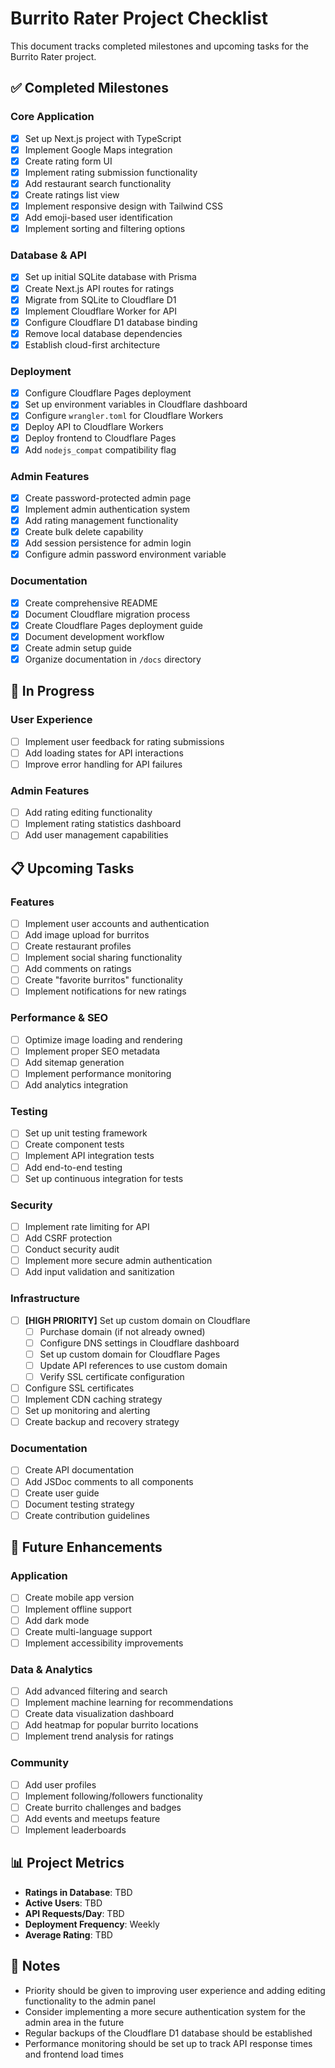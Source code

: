 # Burrito Rater Project Checklist

This document tracks completed milestones and upcoming tasks for the Burrito Rater project.

## ✅ Completed Milestones

### Core Application
- [x] Set up Next.js project with TypeScript
- [x] Implement Google Maps integration
- [x] Create rating form UI
- [x] Implement rating submission functionality
- [x] Add restaurant search functionality
- [x] Create ratings list view
- [x] Implement responsive design with Tailwind CSS
- [x] Add emoji-based user identification
- [x] Implement sorting and filtering options

### Database & API
- [x] Set up initial SQLite database with Prisma
- [x] Create Next.js API routes for ratings
- [x] Migrate from SQLite to Cloudflare D1
- [x] Implement Cloudflare Worker for API
- [x] Configure Cloudflare D1 database binding
- [x] Remove local database dependencies
- [x] Establish cloud-first architecture

### Deployment
- [x] Configure Cloudflare Pages deployment
- [x] Set up environment variables in Cloudflare dashboard
- [x] Configure `wrangler.toml` for Cloudflare Workers
- [x] Deploy API to Cloudflare Workers
- [x] Deploy frontend to Cloudflare Pages
- [x] Add `nodejs_compat` compatibility flag

### Admin Features
- [x] Create password-protected admin page
- [x] Implement admin authentication system
- [x] Add rating management functionality
- [x] Create bulk delete capability
- [x] Add session persistence for admin login
- [x] Configure admin password environment variable

### Documentation
- [x] Create comprehensive README
- [x] Document Cloudflare migration process
- [x] Create Cloudflare Pages deployment guide
- [x] Document development workflow
- [x] Create admin setup guide
- [x] Organize documentation in `/docs` directory

## 🔄 In Progress

### User Experience
- [ ] Implement user feedback for rating submissions
- [ ] Add loading states for API interactions
- [ ] Improve error handling for API failures

### Admin Features
- [ ] Add rating editing functionality
- [ ] Implement rating statistics dashboard
- [ ] Add user management capabilities

## 📋 Upcoming Tasks

### Features
- [ ] Implement user accounts and authentication
- [ ] Add image upload for burritos
- [ ] Create restaurant profiles
- [ ] Implement social sharing functionality
- [ ] Add comments on ratings
- [ ] Create "favorite burritos" functionality
- [ ] Implement notifications for new ratings

### Performance & SEO
- [ ] Optimize image loading and rendering
- [ ] Implement proper SEO metadata
- [ ] Add sitemap generation
- [ ] Implement performance monitoring
- [ ] Add analytics integration

### Testing
- [ ] Set up unit testing framework
- [ ] Create component tests
- [ ] Implement API integration tests
- [ ] Add end-to-end testing
- [ ] Set up continuous integration for tests

### Security
- [ ] Implement rate limiting for API
- [ ] Add CSRF protection
- [ ] Conduct security audit
- [ ] Implement more secure admin authentication
- [ ] Add input validation and sanitization

### Infrastructure
- [ ] **[HIGH PRIORITY]** Set up custom domain on Cloudflare
  - [ ] Purchase domain (if not already owned)
  - [ ] Configure DNS settings in Cloudflare dashboard
  - [ ] Set up custom domain for Cloudflare Pages
  - [ ] Update API references to use custom domain
  - [ ] Verify SSL certificate configuration
- [ ] Configure SSL certificates
- [ ] Implement CDN caching strategy
- [ ] Set up monitoring and alerting
- [ ] Create backup and recovery strategy

### Documentation
- [ ] Create API documentation
- [ ] Add JSDoc comments to all components
- [ ] Create user guide
- [ ] Document testing strategy
- [ ] Create contribution guidelines

## 🚀 Future Enhancements

### Application
- [ ] Create mobile app version
- [ ] Implement offline support
- [ ] Add dark mode
- [ ] Create multi-language support
- [ ] Implement accessibility improvements

### Data & Analytics
- [ ] Add advanced filtering and search
- [ ] Implement machine learning for recommendations
- [ ] Create data visualization dashboard
- [ ] Add heatmap for popular burrito locations
- [ ] Implement trend analysis for ratings

### Community
- [ ] Add user profiles
- [ ] Implement following/followers functionality
- [ ] Create burrito challenges and badges
- [ ] Add events and meetups feature
- [ ] Implement leaderboards

## 📊 Project Metrics

- **Ratings in Database**: TBD
- **Active Users**: TBD
- **API Requests/Day**: TBD
- **Deployment Frequency**: Weekly
- **Average Rating**: TBD

## 📝 Notes

- Priority should be given to improving user experience and adding editing functionality to the admin panel
- Consider implementing a more secure authentication system for the admin area in the future
- Regular backups of the Cloudflare D1 database should be established
- Performance monitoring should be set up to track API response times and frontend load times 